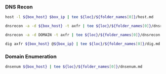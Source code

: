 ### DNS Recon

```bash
host -l ${box_host} $box_ip | tee ${loc}/${folder_names[0]}/host.md
```

```bash
dnsrecon -a -d ${box_host} -t axfr | tee ${loc}/${folder_names[0]}/dnsrecon.md
```

```bash
dnsrecon -a -d DOMAIN -t axfr | tee ${loc}/${folder_names[0]}/dnsrecon.md
```

```bash
dig axfr ${box_host} @${box_ip} | tee ${loc}/${folder_names[0]}/dig.md
```

### Domain Enumeration

```bash
dnsenum ${box_host} | tee ${loc}/${folder_names[0]}/dnsenum.md
```